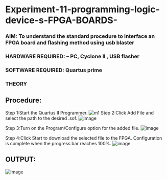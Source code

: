 # Experiment-11-programming-logic-device-s-FPGA-BOARDS-
 ### AIM: To understand the standard procedure to interface an FPGA board and flashing method using usb blaster 
### HARDWARE REQUIRED:  – PC, Cyclone II , USB flasher
### SOFTWARE REQUIRED:   Quartus prime
### THEORY 

## Procedure:
Step 1:Start the Quartus II Programmer.
![m1](https://user-images.githubusercontent.com/93427264/174052788-57448f60-f3d2-44d4-8a0a-628fcf6cd404.png)
Step 2:Click Add File and select the path to the desired .sof.
![image](https://user-images.githubusercontent.com/93427264/174128684-83e165b2-7262-4863-bc01-e8612631cc9e.png)

Step 3:Turn on the Program/Configure option for the added file.
![image](https://user-images.githubusercontent.com/93427264/174129014-9888b54d-f6fd-491c-abb2-35b75e9dca25.png)


Step 4:Click Start to download the selected file to the FPGA. Configuration is complete when the progress bar reaches 100%.
![image](https://user-images.githubusercontent.com/93427264/174128817-4ba72621-d32c-4e5c-ac27-64e9201495f5.png)

## OUTPUT:
![image](https://user-images.githubusercontent.com/93427264/174128091-89441bb3-13ec-4ddf-8f5a-1445b0347125.png)
